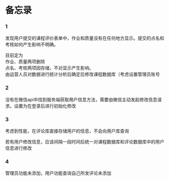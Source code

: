 # 备忘录

### 1

发现用户提交的课程评价表单中，作业和质量没有在任何地方显示。提交的点名和考核如何产生影响不明确。

目前定为<br>
	作业、质量两项删除<br>
    点名、考核两项因存储，不对显示产生影响。<br>
    由运营人员对数据进行统计分析后确定后修改课程数据库（考虑设置管理员账号<br>

### 2

没有在微信api中找到服务端获取用户信息方法，需要由微信主动发起修改信息请求。设置为在登录后进行初始化修改

### 3

考虑到性能，在评论库直接存储用户的信息，不会向用户库查询

若有用户修改信息，应该间隔一段时间后统一对课程数据库和评论数据库中的用户信息进行修改<br>

### 4
管理员功能未添加，用户功能查询自己所发评论未添加